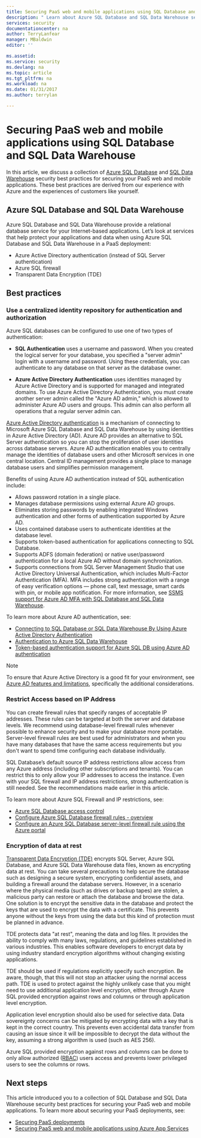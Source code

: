```yaml
---
title: Securing PaaS web and mobile applications using SQL Database and SQL Data Warehouse | Microsoft Docs
description: " Learn about Azure SQL Database and SQL Data Warehouse security best practices for securing your PaaS web and mobile applications. "
services: security
documentationcenter: na
author: TerryLanfear
manager: MBaldwin
editor: ''

ms.assetid:
ms.service: security
ms.devlang: na
ms.topic: article
ms.tgt_pltfrm: na
ms.workload: na
ms.date: 01/31/2017
ms.author: terrylan

---
```

# Securing PaaS web and mobile applications using SQL Database and SQL Data Warehouse

In this article, we discuss a collection of [Azure SQL Database](https://azure.microsoft.com/services/sql-database/) and [SQL Data Warehouse](https://azure.microsoft.com/services/sql-data-warehouse/) security best practices for securing your PaaS web and mobile applications. These best practices are derived from our experience with Azure and the experiences of customers like yourself.

## Azure SQL Database and SQL Data Warehouse
Azure SQL Database and SQL Data Warehouse provide a relational database service for your Internet-based applications. Let’s look at services that help protect your applications and data when using Azure SQL Database and SQL Data Warehouse in a PaaS deployment:

- Azure Active Directory authentication (instead of SQL Server authentication)
- Azure SQL firewall
- Transparent Data Encryption (TDE)

## Best practices

### Use a centralized identity repository for authentication and authorization

Azure SQL databases can be configured to use one of two types of authentication:

- **SQL Authentication** uses a username and password. When you created the logical server for your database, you specified a "server admin" login with a username and password. Using these credentials, you can authenticate to any database on that server as the database owner.

- **Azure Active Directory Authentication** uses identities managed by Azure Active Directory and is supported for managed and integrated domains. To use Azure Active Directory Authentication, you must create another server admin called the "Azure AD admin," which is allowed to administer Azure AD users and groups. This admin can also perform all operations that a regular server admin can.

[Azure Active Directory authentication](../active-directory/develop/active-directory-authentication-scenarios.md) is a mechanism of connecting to Microsoft Azure SQL Database and SQL Data Warehouse by using identities in Azure Active Directory (AD). Azure AD provides an alternative to SQL Server authentication so you can stop the proliferation of user identities across database servers. Azure AD authentication enables you to centrally manage the identities of database users and other Microsoft services in one central location. Central ID management provides a single place to manage database users and simplifies permission management.  

Benefits of using Azure AD authentication instead of SQL authentication include:

- Allows password rotation in a single place.
- Manages database permissions using external Azure AD groups.
- Eliminates storing passwords by enabling integrated Windows authentication and other forms of authentication supported by Azure AD.
- Uses contained database users to authenticate identities at the database level.
- Supports token-based authentication for applications connecting to SQL Database.
- Supports ADFS (domain federation) or native user/password authentication for a local Azure AD without domain synchronization.
- Supports connections from SQL Server Management Studio that use Active Directory Universal Authentication, which includes Multi-Factor Authentication (MFA). MFA includes strong authentication with a range of easy verification options — phone call, text message, smart cards with pin, or mobile app notification. For more information, see [SSMS support for Azure AD MFA with SQL Database and SQL Data Warehouse](../sql-database/sql-database-ssms-mfa-authentication.md).

To learn more about Azure AD authentication, see:

- [Connecting to SQL Database or SQL Data Warehouse By Using Azure Active Directory Authentication](../sql-database/sql-database-aad-authentication.md)
- [Authentication to Azure SQL Data Warehouse](../sql-data-warehouse/sql-data-warehouse-authentication.md)
- [Token-based authentication support for Azure SQL DB using Azure AD authentication](https://blogs.msdn.microsoft.com/sqlsecurity/2016/02/09/token-based-authentication-support-for-azure-sql-db-using-azure-ad-auth/)

> [!NOTE]
> To ensure that Azure Active Directory is a good fit for your environment, see [Azure AD features and limitations](../sql-database/sql-database-aad-authentication.md#azure-ad-features-and-limitations), specifically the additional considerations.
>
>

### Restrict Access based on IP Address
You can create firewall rules that specify ranges of acceptable IP addresses. These rules can be targeted at both the server and database levels. We recommend using database-level firewall rules whenever possible to enhance security and to make your database more portable. Server-level firewall rules are best used for administrators and when you have many databases that have the same access requirements but you don't want to spend time configuring each database individually.

SQL Database’s default source IP address restrictions allow access from any Azure address (including other subscriptions and tenants). You can restrict this to only allow your IP addresses to access the instance. Even with your SQL firewall and IP address restrictions, strong authentication is still needed. See the recommendations made earlier in this article.

To learn more about Azure SQL Firewall and IP restrictions, see:

- [Azure SQL Database access control](../sql-database/sql-database-control-access.md)
- [Configure Azure SQL Database firewall rules - overview](../sql-database/sql-database-firewall-configure.md)
- [Configure an Azure SQL Database server-level firewall rule using the Azure portal](../sql-database/sql-database-configure-firewall-settings.md)

### Encryption of data at rest
[Transparent Data Encryption (TDE)](https://msdn.microsoft.com/library/azure/bb934049) encrypts SQL Server, Azure SQL Database, and Azure SQL Data Warehouse data files, known as encrypting data at rest. You can take several precautions to help secure the database such as designing a secure system, encrypting confidential assets, and building a firewall around the database servers. However, in a scenario where the physical media (such as drives or backup tapes) are stolen, a malicious party can restore or attach the database and browse the data. One solution is to encrypt the sensitive data in the database and protect the keys that are used to encrypt the data with a certificate. This prevents anyone without the keys from using the data but this kind of protection must be planned in advance.

TDE protects data "at rest", meaning the data and log files. It provides the ability to comply with many laws, regulations, and guidelines established in various industries. This enables software developers to encrypt data by using industry standard encryption algorithms without changing existing applications.

TDE should be used if regulations explicitly specify such encryption. Be aware, though, that this will not stop an attacker using the normal access path. TDE is used to protect against the highly unlikely case that you might need to use additional application level encryption, either through Azure SQL provided encryption against rows and columns or through application level encryption.

Application level encryption should also be used for selective data. Data sovereignty concerns can be mitigated by encrypting data with a key that is kept in the correct country. This prevents even accidental data transfer from causing an issue since it will be impossible to decrypt the data without the key, assuming a strong algorithm is used (such as AES 256).

Azure SQL provided encryption against rows and columns can be done to only allow authorized ([RBAC](../active-directory/role-based-access-built-in-roles.md)) users access and prevents lower privileged users to see the columns or rows.

## Next steps
This article introduced you to a collection of SQL Database and SQL Data Warehouse security best practices for securing your PaaS web and mobile applications. To learn more about securing your PaaS deployments, see:

- [Securing PaaS deployments](security-paas-deployments.md)
- [Securing PaaS web and mobile applications using Azure App Services](security-paas-applications-using-app-services.md)
